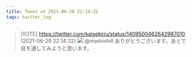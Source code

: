 ```yaml
---
title: Tweet at 2021-06-28 22:14:32
tags: twitter_log
---
```


> [!CITE] https://twitter.com/kaisekiriu/status/1409500462642987010 (2021-06-28 22:14:32)
> ![](https://twitter.com/kaisekiriu/status/1409500462642987010)
> @mashishill ありがとうございます。あとで目を通してみようと思います。
